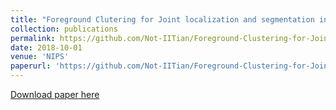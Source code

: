 ```yaml
---
title: "Foreground Clutering for Joint localization and segmentation in Videos and Images"
collection: publications
permalink: https://github.com/Not-IITian/Foreground-Clustering-for-Joint-Segmentation-and-Localization
date: 2018-10-01
venue: 'NIPS'
paperurl: 'https://github.com/Not-IITian/Foreground-Clustering-for-Joint-Segmentation-and-Localization'
---
```

[Download paper here](https://github.com/Not-IITian/Not-IITian.github.io/blob/master/files/Nips_18.pdf)

